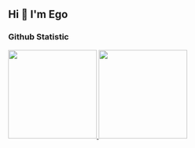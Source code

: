 ## Hi 👋 I'm Ego

### Github Statistic
<p align="left">
  <a href="https://github.com/EgoWidiarto">
    <img height="180em" src="https://github-readme-stats-theta.vercel.app/api?username=EgoWidiarto&show_icons=true&theme=algolia&include_all_commits=true&count_private=true" />
    <img height="180em" src="https://github-readme-stats-theta.vercel.app/api/top-langs/?username=EgoWidiarto&layout=compact&langs_count=8&theme=algolia" />
  </a>
</p>

<!--
**EgoWidiarto/EgoWidiarto** is a ✨ _special_ ✨ repository because its `README.md` (this file) appears on your GitHub profile.

Here are some ideas to get you started:

- 🔭 I’m currently working on ...
- 🌱 I’m currently learning ...
- 👯 I’m looking to collaborate on ...
- 🤔 I’m looking for help with ...
- 💬 Ask me about ...
- 📫 How to reach me: ...
- 😄 Pronouns: ...
- ⚡ Fun fact: ...
-->
